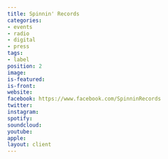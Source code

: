 ```yaml
---
title: Spinnin' Records
categories:
- events
- radio
- digital
- press
tags:
- label
position: 2
image: 
is-featured: 
is-front: 
website: 
facebook: https://www.facebook.com/SpinninRecords
twitter: 
instagram: 
spotify: 
soundcloud: 
youtube: 
apple: 
layout: client
---
```


